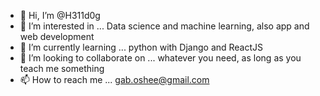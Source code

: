 - 👋 Hi, I’m @H311d0g
- 👀 I’m interested in ... Data science and machine learning, also app and web development
- 🌱 I’m currently learning ... python with Django and ReactJS
- 💞️ I’m looking to collaborate on ... whatever you need, as long as you teach me something
- 📫 How to reach me ... gab.oshee@gmail.com

<!---
H311d0g/H311d0g is a ✨ special ✨ repository because its `README.md` (this file) appears on your GitHub profile.
You can click the Preview link to take a look at your changes.
--->
